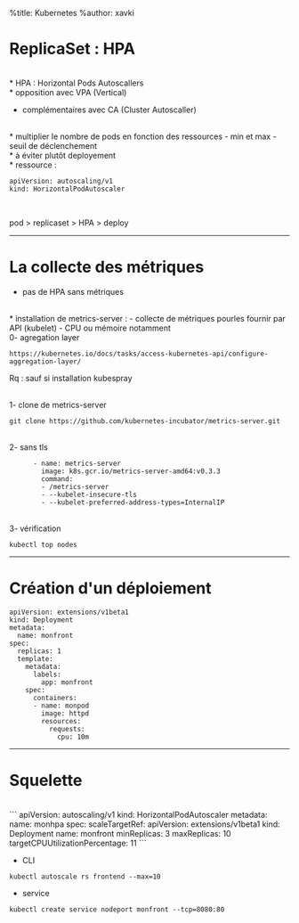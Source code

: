%title: Kubernetes 
%author: xavki

# ReplicaSet : HPA


<br>
* HPA : Horizontal Pods Autoscallers

<br>
* opposition avec VPA (Vertical)

* complémentaires avec CA (Cluster Autoscaller)

<br>
* multiplier le nombre de pods en fonction des ressources
		- min et max
		- seuil de déclenchement

<br>
* à éviter plutôt deployement


<br>
* ressource : 

```
apiVersion: autoscaling/v1
kind: HorizontalPodAutoscaler
```

<br>

pod > replicaset > HPA > deploy


-------------------------------------------------------------------------


# La collecte des métriques


* pas de HPA sans métriques

<br>
* installation de metrics-server :
		- collecte de métriques pourles fournir par API (kubelet)
		- CPU ou mémoire notamment

<br>
0- agregation layer

```
https://kubernetes.io/docs/tasks/access-kubernetes-api/configure-aggregation-layer/
```

Rq : sauf si installation kubespray

<br>
1- clone de metrics-server

```
git clone https://github.com/kubernetes-incubator/metrics-server.git
```

<br>
2- sans tls

```
      - name: metrics-server
        image: k8s.gcr.io/metrics-server-amd64:v0.3.3
        command:
        - /metrics-server
        - --kubelet-insecure-tls
        - --kubelet-preferred-address-types=InternalIP
```

<br>
3- vérification

```
kubectl top nodes
```


-------------------------------------------------------------------------

# Création d'un déploiement


```
apiVersion: extensions/v1beta1
kind: Deployment
metadata:
  name: monfront
spec:
  replicas: 1
  template:
    metadata:
      labels:
        app: monfront
    spec:
      containers:
      - name: monpod
        image: httpd
        resources:
          requests:
            cpu: 10m
```


------------------------------------------------------------------------

# Squelette


<br>
```
apiVersion: autoscaling/v1
kind: HorizontalPodAutoscaler
metadata:
  name: monhpa
spec:
  scaleTargetRef:
    apiVersion: extensions/v1beta1
    kind: Deployment
    name: monfront
  minReplicas: 3
  maxReplicas: 10
  targetCPUUtilizationPercentage: 11
```

* CLI

```
kubectl autoscale rs frontend --max=10
```

* service

```
kubectl create service nodeport monfront --tcp=8080:80
```

